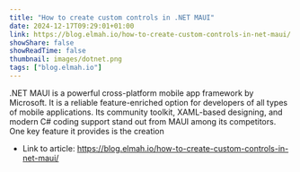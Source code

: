 ```yaml
---
title: "How to create custom controls in .NET MAUI"
date: 2024-12-17T09:29:01+01:00
link: https://blog.elmah.io/how-to-create-custom-controls-in-net-maui/
showShare: false
showReadTime: false
thumbnail: images/dotnet.png
tags: ["blog.elmah.io"]
---
```

.NET MAUI is a powerful cross-platform mobile app framework by Microsoft. It is a reliable feature-enriched option for developers of all types of mobile applications. Its community toolkit, XAML-based designing, and modern C# coding support stand out from MAUI among its competitors. One key feature it provides is the creation

- Link to article: https://blog.elmah.io/how-to-create-custom-controls-in-net-maui/